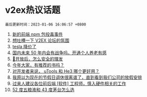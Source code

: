 # v2ex热议话题

`最后更新时间：2023-01-06 16:06:57 +0800`

1. [新的前端 npm 包投毒事件](https://www.v2ex.com/t/906834)
1. [想吐槽一下 V2EX 论坛的氛围](https://www.v2ex.com/t/906841)
1. [tesla 降价了](https://www.v2ex.com/t/906917)
1. [国内未来 50 年内会有战争吗，开通个人养老有感](https://www.v2ex.com/t/906967)
1. [🦠开放后，怎么安全的理发](https://www.v2ex.com/t/906909)
1. [今年大家，有推荐的书吗？](https://www.v2ex.com/t/906929)
1. [对开发者来说， uTools 和 He3 哪个更好用？](https://www.v2ex.com/t/906905)
1. [我原以为现在的节假日调休很离谱了，直到看到我们公司的放假安排](https://www.v2ex.com/t/906904)
1. [过来人建议各位前后端 [软件] 工程师，慎入硬件相关的工作](https://www.v2ex.com/t/906962)
1. [52 度五粮液和 43 度茅台怎么选](https://www.v2ex.com/t/906958)

